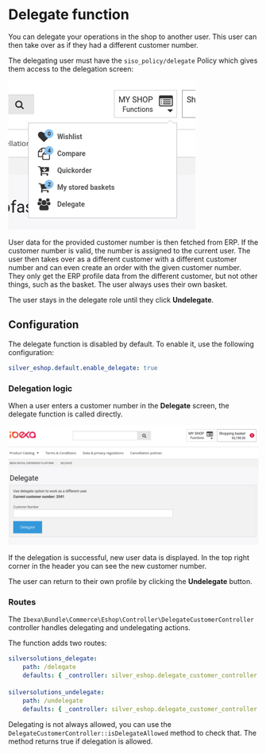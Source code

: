 # Delegate function

You can delegate your operations in the shop to another user.
This user can then take over as if they had a different customer number.

The delegating user must have the `siso_policy/delegate` Policy which gives them access
to the delegation screen:

![](../img/delegate_access_from_menu.png)

User data for the provided customer number is then fetched from ERP.
If the customer number is valid, the number is assigned to the current user.
The user then takes over as a different customer with a different customer number
and can even create an order with the given customer number.
They only get the ERP profile data from the different customer, but not other things, such as the basket.
The user always uses their own basket.

The user stays in the delegate role until they click **Undelegate**.

## Configuration

The delegate function is disabled by default. To enable it, use the following configuration:

``` yaml
silver_eshop.default.enable_delegate: true    
```

### Delegation logic

When a user enters a customer number in the **Delegate** screen, the delegate function is called directly.

![](../img/delegate.png)

If the delegation is successful, new user data is displayed.
In the top right corner in the header you can see the new customer number.

The user can return to their own profile by clicking the **Undelegate** button.

### Routes

The `Ibexa\Bundle\Commerce\Eshop\Controller\DelegateCustomerController` controller handles delegating and undelegating actions.

The function adds two routes:

``` yaml
silversolutions_delegate:
    path: /delegate
    defaults: { _controller: silver_eshop.delegate_customer_controller:delegateAction }

silversolutions_undelegate:
    path: /undelegate
    defaults: { _controller: silver_eshop.delegate_customer_controller:undelegateAction }
```

Delegating is not always allowed, you can use the `DelegateCustomerController::isDelegateAllowed` method to check that.
The method returns true if delegation is allowed.
